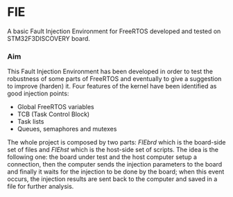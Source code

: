 # FIE
A basic Fault Injection Environment for FreeRTOS developed and tested on STM32F3DISCOVERY board.

### Aim
This Fault Injection Environment has been developed in order to test the robustness of some parts of FreeRTOS and eventually to give a suggestion to improve (harden) it. Four features of the kernel have been identified as good injection points:
  * Global FreeRTOS variables
  * TCB (Task Control Block)
  * Task lists
  * Queues, semaphores and mutexes
  
The whole project is composed by two parts: *FIEbrd* which is the board-side set of files and *FIEhst* which is the host-side set of scripts. The idea is the following one: the board under test and the host computer setup a connection, then the computer sends the injection parameters to the board and finally it waits for the injection to be done by the board; when this event occurs, the injection results are sent back to the computer and saved in a file for further analysis.
